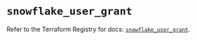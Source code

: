 # `snowflake_user_grant`

Refer to the Terraform Registry for docs: [`snowflake_user_grant`](https://registry.terraform.io/providers/snowflake-labs/snowflake/0.87.2/docs/resources/user_grant).
